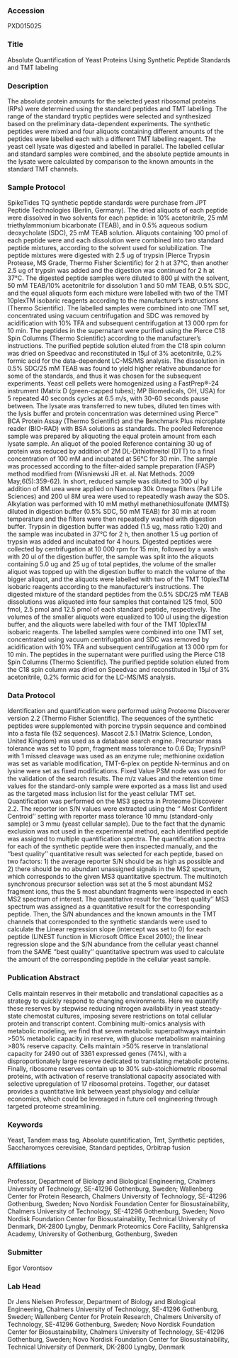 ### Accession
PXD015025

### Title
Absolute Quantification of Yeast Proteins Using Synthetic Peptide Standards and TMT labeling

### Description
The absolute protein amounts for the selected yeast ribosomal proteins (RPs) were determined using the standard peptides and TMT labelling. The range of the standard tryptic peptides were selected and synthesized based on the preliminary data-dependent experiments. The synthetic peptides were mixed and four aliquots containing different amounts of the peptides were labelled each with a different TMT labelling reagent. The yeast cell lysate was digested and labelled in parallel. The labelled cellular and standard samples were combined, and the absolute peptide amounts in the lysate were calculated by comparison to the known amounts in the standard TMT channels.

### Sample Protocol
SpikeTides TQ synthetic peptide standards were purchase from JPT Peptide Technologies (Berlin, Germany). The dried aliquots of each peptide were dissolved in two solvents for each peptide: in 10% acetonitrile, 25 mM triethylammonium bicarbonate (TEAB), and in 0.5% aqueous sodium deoxycholate (SDC), 25 mM TEAB solution. Aliquots containing 100 pmol of each peptide were and each dissolution were combined into two standard peptide mixtures, according to the solvent used for solubilization. The peptide mixtures were digested with 2.5 ug of  trypsin (Pierce Trypsin Protease, MS Grade, Thermo Fisher Scientific) for 2 h at 37°C, then another 2.5 ug of  trypsin was added and the digestion was continued for 2 h at 37°C. The digested peptide samples were diluted to 800 µl with the solvent, 50 mM TEAB/10% acetonitrile for dissolution 1 and 50 mM TEAB, 0.5% SDC, and the equal aliquots form each mixture were labelled with two of the TMT 10plexTM isobaric reagents according to the manufacturer’s instructions (Thermo Scientific). The labelled samples were combined into one TMT set, concentrated using vacuum centrifugation and SDC was removed by acidification with 10% TFA and subsequent centrifugation at 13 000 rpm for 10 min. The peptides in the supernatant were purified using the Pierce C18 Spin Columns (Thermo Scientific) according to the manufacturer’s instructions. The purified peptide solution eluted from the C18 spin column was dried on Speedvac and reconstituted in 15μl of 3% acetonitrile, 0.2% formic acid for the data-dependent LC-MS/MS analysis. The dissolution in 0.5% SDC/25 mM TEAB was found to yield higher relative abundance for some of the standards, and thus it was chosen for the subsequent experiments. Yeast cell pellets were homogenized using a FastPrep®-24 instrument (Matrix D (green-capped tubes); MP Biomedicals, OH, USA) for 5 repeated 40 seconds cycles at 6.5 m/s, with 30-60 seconds pause between. The lysate was transferred to new tubes, diluted ten times with the lysis buffer and protein concentration was determined using Pierce™ BCA Protein Assay (Thermo Scientific) and the Benchmark Plus microplate reader (BIO-RAD) with BSA solutions as standards. The pooled Reference sample was prepared by aliquoting the equal protein amount from each lysate sample. An aliquot of the pooled Reference containing 30 ug of protein was reduced by addition of 2M DL-Dithiothreitol (DTT) to a final concentration of 100 mM and incubated at 56°C for 30 min. The sample was processed according to the filter-aided sample preparation (FASP) method modified from (Wisniewski JR et. al. Nat Methods. 2009 May;6(5):359-62). In short, reduced sample was diluted to 300 ul by addition of 8M urea were applied on Nanosep 30k Omega filters (Pall Life Sciences) and 200 ul 8M urea were used to repeatedly wash away the SDS. Alkylation was performed with 10 mM methyl methanethiosulfonate (MMTS) diluted in digestion buffer (0.5% SDC, 50 mM TEAB) for 30 min at room temperature and the filters were then repeatedly washed with digestion buffer. Trypsin  in digestion buffer was added (1.5 ug, mass ratio 1:20) and the sample was incubated in 37°C for 2 h, then another 1.5 ug portion of trypsin was added and incubated for 4 hours. Digested peptides were collected by centrifugation at 10 000 rpm for 15 min, followed by a wash with 20 ul of the digestion buffer, the sample was split into the aliquots containing 5.0 ug and 25 ug of total peptides, the volume of the smaller aliquot was topped up with the digestion buffer to match the volume of the bigger aliquot, and the aliquots were labelled with two of the TMT 10plexTM isobaric reagents according to the manufacturer’s instructions. The digested mixture of the standard peptides from the 0.5% SDC/25 mM TEAB dissolutions was aliquoted into four samples that contained 125 fmol, 500 fmol, 2.5 pmol and 12.5 pmol of each standard peptide, respectively. The volumes of the smaller aliquots were equalized to 100 ul using the digestion buffer, and the aliquots were labelled with four of the TMT 10plexTM isobaric reagents. The labelled samples were combined into one TMT set, concentrated using vacuum centrifugation and SDC was removed by acidification with 10% TFA and subsequent centrifugation at 13 000 rpm for 10 min. The peptides in the supernatant were purified using the Pierce C18 Spin Columns (Thermo Scientific). The purified peptide solution eluted from the C18 spin column was dried on Speedvac and reconstituted in 15μl of 3% acetonitrile, 0.2% formic acid for the LC-MS/MS analysis.

### Data Protocol
Identification and quantification were performed using Proteome Discoverer version 2.2 (Thermo Fisher Scientific). The sequences of the synthetic peptides were supplemented with porcine trypsin sequence and combined into a fasta file (52 sequences). Mascot 2.5.1 (Matrix Science, London, United Kingdom) was used as a database search engine. Precursor mass tolerance was set to 10 ppm, fragment mass tolerance to 0.6 Da; Trypsin/P with 1 missed cleavage was used as an enzyme rule; methionine oxidation was set as variable modification, TMT-6-plex on peptide N-terminus and on lysine were set as fixed modifications. Fixed Value PSM node was used for the validation of the search results. The m/z values and the retention time values for the standard-only sample were exported as a mass list and used as the targeted mass inclusion list for the yeast cellular TMT set. Quantification was performed on the MS3 spectra in Proteome Discoverer 2.2. The reporter ion S/N values were extracted using the ‘’ Most Confident Centroid’’ setting with reporter mass tolerance 10 mmu (standard-only sample) or 3 mmu (yeast cellular sample). Due to the fact that the dynamic exclusion was not used in the experimental method, each identified peptide was assigned to multiple quantification spectra. The quantification spectra for each of the synthetic peptide were then inspected manually, and the ‘’best quality’’ quantitative result was selected for each peptide, based on two factors: 1) the average reporter S/N should be as high as possible and 2) there should be no abundant unassigned signals in the MS2 spectrum, which corresponds to the given MS3 quantitative spectrum. The multinotch synchronous precursor selection was set at the 5 most abundant MS2 fragment ions, thus the 5 most abundant fragments were inspected in each MS2 spectrum of interest. The quantitative result for the ‘’best quality’’ MS3 spectrum was assigned as a quantitative result for the corresponding peptide. Then, the S/N abundances and the known amounts in the TMT channels that corresponded to the synthetic standards were used to calculate the Linear regression slope (intercept was set to 0) for each peptide (LINEST function in Microsoft Office Excel 2010); the linear regression slope and the S/N abundance from the cellular yeast channel from the SAME ‘’best quality’’ quantitative spectrum was used to calculate the amount of the corresponding peptide in the cellular yeast sample.

### Publication Abstract
Cells maintain reserves in their metabolic and translational capacities as a strategy to quickly respond to changing environments. Here we quantify these reserves by stepwise&#xa0;reducing nitrogen availability in yeast steady-state chemostat cultures, imposing severe restrictions on total cellular protein and transcript content. Combining multi-omics analysis with metabolic modeling, we find that seven metabolic superpathways maintain &gt;50% metabolic capacity in reserve, with glucose metabolism maintaining &gt;80% reserve capacity. Cells maintain &gt;50% reserve in translational capacity for 2490 out of 3361 expressed genes (74%), with a disproportionately large reserve dedicated to translating metabolic proteins. Finally, ribosome reserves contain up to 30% sub-stoichiometric ribosomal proteins, with activation of reserve translational capacity associated with selective upregulation of 17 ribosomal proteins. Together, our dataset provides a quantitative link between yeast physiology and cellular economics, which could be leveraged in future cell engineering through targeted proteome streamlining.

### Keywords
Yeast, Tandem mass tag, Absolute quantification, Tmt, Synthetic peptides, Saccharomyces cerevisiae, Standard peptides, Orbitrap fusion

### Affiliations
Professor, Department of Biology and Biological Engineering, Chalmers University of Technology, SE-41296 Gothenburg, Sweden; Wallenberg Center for Protein Research, Chalmers University of Technology, SE-41296 Gothenburg, Sweden; Novo Nordisk Foundation Center for Biosustainability, Chalmers University of Technology, SE-41296 Gothenburg, Sweden; Novo Nordisk Foundation Center for Biosustainability, Technical University of Denmark, DK-2800 Lyngby, Denmark
Proteomics Core Facility, Sahlgrenska Academy, University of Gothenburg, Gothenburg, Sweden

### Submitter
Egor Vorontsov

### Lab Head
Dr Jens Nielsen
Professor, Department of Biology and Biological Engineering, Chalmers University of Technology, SE-41296 Gothenburg, Sweden; Wallenberg Center for Protein Research, Chalmers University of Technology, SE-41296 Gothenburg, Sweden; Novo Nordisk Foundation Center for Biosustainability, Chalmers University of Technology, SE-41296 Gothenburg, Sweden; Novo Nordisk Foundation Center for Biosustainability, Technical University of Denmark, DK-2800 Lyngby, Denmark


